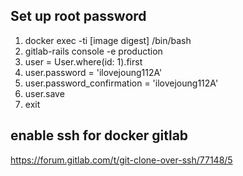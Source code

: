 ## Set up root password

1. docker exec -ti [image digest] /bin/bash
2. gitlab-rails console -e production
3. user = User.where(id: 1).first
4. user.password = 'ilovejoung112A'
5. user.password_confirmation = 'ilovejoung112A'
6. user.save
7. exit

## enable ssh for docker gitlab
https://forum.gitlab.com/t/git-clone-over-ssh/77148/5